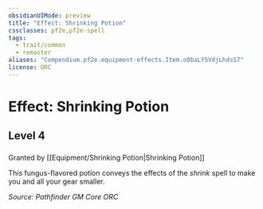 ```yaml
---
obsidianUIMode: preview
title: "Effect: Shrinking Potion"
cssclasses: pf2e,pf2e-spell
tags:
  - trait/common
  - remaster
aliases: "Compendium.pf2e.equipment-effects.Item.o0baLY5VdjLhdsS7"
license: ORC
---
```

# Effect: Shrinking Potion
## Level 4
### 






Granted by [[Equipment/Shrinking Potion|Shrinking Potion]]

This fungus-flavored potion conveys the effects of the _shrink_ spell to make you and all your gear smaller.

*Source: Pathfinder GM Core*
*ORC*